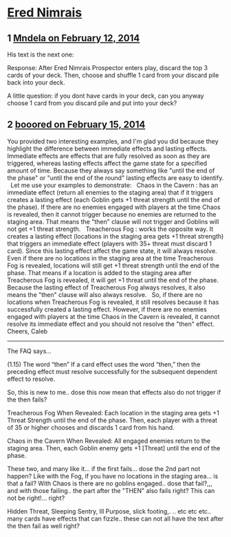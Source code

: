 # [Ered Nimrais](https://community.fantasyflightgames.com/topic/99121-ered-nimrais/)

## 1 [Mndela on February 12, 2014](https://community.fantasyflightgames.com/topic/99121-ered-nimrais/?do=findComment&comment=982882)

His text is the next one:

Response: After Ered Nimrais Prospector enters play, discard the top 3 cards of your deck. Then, choose and shuffle 1 card from your discard pile back into your deck.
 

A little question: if you dont have cards in your deck, can you anyway choose 1 card from you discard pile and put into your deck?

## 2 [booored on February 15, 2014](https://community.fantasyflightgames.com/topic/99121-ered-nimrais/?do=findComment&comment=985606)

You provided two interesting examples, and I'm glad you did because they highlight the difference between immediate effects and lasting effects.
 
Immediate effects are effects that are fully resolved as soon as they are triggered, whereas lasting effects affect the game state for a specified amount of time. Because they always say something like "until the end of the phase" or "until the end of the round" lasting effects are easy to identify.
 
Let me use your examples to demonstrate:
 
Chaos in the Cavern : has an immediate effect (return all enemies to the staging area) that if it triggers creates a lasting effect (each Goblin gets +1 threat strength until the end of the phase). If there are no enemies engaged with players at the time Chaos is revealed, then it cannot trigger because no enemies are returned to the staging area. That means the "then" clause will not trigger and Goblins will not get +1 threat strength.
 
Treacherous Fog : works the opposite way. It creates a lasting effect (locations in the staging area gets +1 threat strength) that triggers an immediate effect (players with 35+ threat must discard 1 card). Since this lasting effect affect the game state, it will always resolve. Even if there are no locations in the staging area at the time Treacherous Fog is revealed, locations will still get +1 threat strength until the end of the phase. That means if a location is added to the staging area after Treacherous Fog is revealed, it will get +1 threat until the end of the phase. Because the lasting effect of Treacherous Fog always resolves, it also means the "then" clause will also always resolve.
 
So, if there are no locations when Treacherous Fog is revealed, it still resolves because it has successfully created a lasting effect. However, if there are no enemies engaged with players at the time Chaos in the Cavern is revealed, it cannot resolve its immediate effect and you should not resolve the "then" effect.
 
Cheers,
Caleb
 


----------------------------------------



The FAQ says...
 

(1.15) The word “then” If a card effect uses the word “then,” then the preceding effect must resolve successfully for the subsequent dependent effect to resolve.


So, this is new to me.. dose this now mean that effects also do not trigger if the then fails?

Treacherous Fog
When Revealed: Each location in the staging area gets +1 Threat Strength until the end of the phase. Then, each player with a threat of 35 or higher chooses and discards 1 card from his hand.

Chaos in the Cavern
When Revealed: All engaged enemies return to the staging area. Then, each Goblin enemy gets +1 [Threat] until the end of the phase.

These two, and many like it... if the first fails... dose the 2nd part not happen? Like with the Fog, if you have no locations in the staging area... is that a fail? With Chaos is there are no goblins engaged.. dose that fail?,,, and with those failing.. the part after the "THEN" also fails right? This can not be right!... right?

Hidden Threat, Sleeping Sentry, Ill Purpose, slick footing,. .. etc etc etc.. many cards have effects that can fizzle.. these can not all have the text after the then fail as well right?

